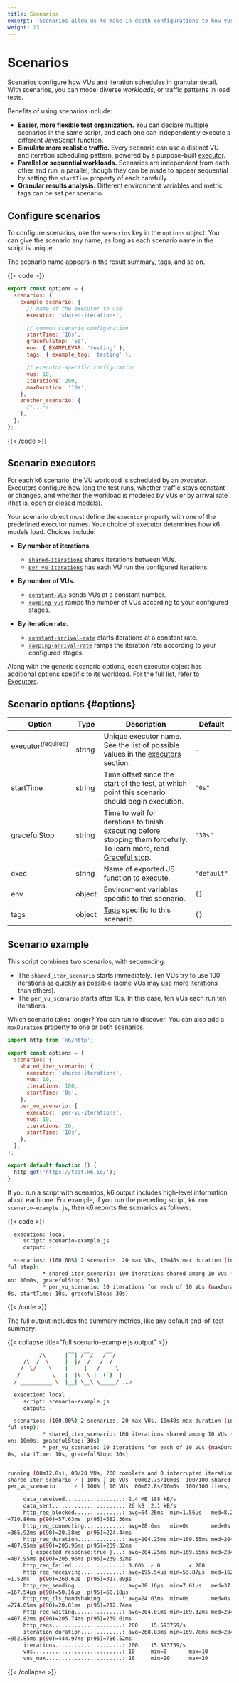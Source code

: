 ```yaml
---
title: Scenarios
excerpt: 'Scenarios allow us to make in-depth configurations to how VUs and iterations are scheduled. This makes it possible to model diverse traffic patterns in load tests.'
weight: 13
---
```


# Scenarios

Scenarios configure how VUs and iteration schedules in granular detail.
With scenarios, you can model diverse _workloads_, or traffic patterns in load tests.

Benefits of using scenarios include:

- **Easier, more flexible test organization.** You can declare multiple scenarios in the same script,
  and each one can independently execute a different JavaScript function.
- **Simulate more realistic traffic.**
  Every scenario can use a distinct VU and iteration scheduling pattern,
  powered by a purpose-built [executor](#scenario-executors).
- **Parallel or sequential workloads.** Scenarios are independent from each other and run in parallel, though they can be made to appear sequential by setting the `startTime` property of each carefully.
- **Granular results analysis.** Different environment variables and metric tags can be set per scenario.

## Configure scenarios

To configure scenarios, use the `scenarios` key in the `options` object.
You can give the scenario any name, as long as each scenario name in the script is unique.

The scenario name appears in the result summary, tags, and so on.

{{< code >}}

```javascript
export const options = {
  scenarios: {
    example_scenario: {
      // name of the executor to use
      executor: 'shared-iterations',

      // common scenario configuration
      startTime: '10s',
      gracefulStop: '5s',
      env: { EXAMPLEVAR: 'testing' },
      tags: { example_tag: 'testing' },

      // executor-specific configuration
      vus: 10,
      iterations: 200,
      maxDuration: '10s',
    },
    another_scenario: {
      /*...*/
    },
  },
};
```

{{< /code >}}

## Scenario executors

For each k6 scenario, the VU workload is scheduled by an _executor_.
Executors configure how long the test runs, whether traffic stays constant or changes, and whether the workload is modeled by VUs or by arrival rate (that is, [open or closed models](https://grafana.com/docs/k6/<K6_VERSION>/using-k6/scenarios/concepts/open-vs-closed)).

Your scenario object must define the `executor` property with one of the predefined executor names.
Your choice of executor determines how k6 models load.
Choices include:

- **By number of iterations.**

  - [`shared-iterations`](https://grafana.com/docs/k6/<K6_VERSION>/using-k6/scenarios/executors/shared-iterations) shares iterations between VUs.
  - [`per-vu-iterations`](https://grafana.com/docs/k6/<K6_VERSION>/using-k6/scenarios/executors/per-vu-iterations) has each VU run the configured iterations.

- **By number of VUs.**

  - [`constant-VUs`](https://grafana.com/docs/k6/<K6_VERSION>/using-k6/scenarios/executors/constant-vus) sends VUs at a constant number.
  - [`ramping-vus`](https://grafana.com/docs/k6/<K6_VERSION>/using-k6/scenarios/executors/ramping-vus) ramps the number of VUs according to your configured stages.

- **By iteration rate.**

  - [`constant-arrival-rate`](https://grafana.com/docs/k6/<K6_VERSION>/using-k6/scenarios/executors/constant-arrival-rate) starts iterations at a constant rate.
  - [`ramping-arrival-rate`](https://grafana.com/docs/k6/<K6_VERSION>/using-k6/scenarios/executors/ramping-arrival-rate) ramps the iteration rate according to your configured stages.

Along with the generic scenario options, each executor object has additional options specific to its workload.
For the full list, refer to [Executors](https://grafana.com/docs/k6/<K6_VERSION>/using-k6/scenarios/executors).

## Scenario options {#options}

| Option                          | Type   | Description                                                                                                                                                                                               | Default     |
| ------------------------------- | ------ | --------------------------------------------------------------------------------------------------------------------------------------------------------------------------------------------------------- | ----------- |
| executor<sup>(required)</sup> ️ | string | Unique executor name. See the list of possible values in the [executors](https://grafana.com/docs/k6/<K6_VERSION>/using-k6/scenarios/executors) section.                                                  | -           |
| startTime                       | string | Time offset since the start of the test, at which point this scenario should begin execution.                                                                                                             | `"0s"`      |
| gracefulStop                    | string | Time to wait for iterations to finish executing before stopping them forcefully. To learn more, read [Graceful stop](https://grafana.com/docs/k6/<K6_VERSION>/using-k6/scenarios/concepts/graceful-stop). | `"30s"`     |
| exec                            | string | Name of exported JS function to execute.                                                                                                                                                                  | `"default"` |
| env                             | object | Environment variables specific to this scenario.                                                                                                                                                          | `{}`        |
| tags                            | object | [Tags](https://grafana.com/docs/k6/<K6_VERSION>/using-k6/tags-and-groups) specific to this scenario.                                                                                                      | `{}`        |

## Scenario example

This script combines two scenarios, with sequencing:

- The `shared_iter_scenario` starts immediately. Ten VUs try to use 100 iterations as quickly as possible (some VUs may use more iterations than others).
- The `per_vu_scenario` starts after 10s. In this case, ten VUs each run ten iterations.

Which scenario takes longer?
You can run to discover.
You can also add a `maxDuration` property to one or both scenarios.

```javascript
import http from 'k6/http';

export const options = {
  scenarios: {
    shared_iter_scenario: {
      executor: 'shared-iterations',
      vus: 10,
      iterations: 100,
      startTime: '0s',
    },
    per_vu_scenario: {
      executor: 'per-vu-iterations',
      vus: 10,
      iterations: 10,
      startTime: '10s',
    },
  },
};

export default function () {
  http.get('https://test.k6.io/');
}
```

If you run a script with scenarios, k6 output includes high-level information about each one.
For example, if you run the preceding script, `k6 run scenario-example.js`,
then k6 reports the scenarios as follows:

{{< code >}}

```bash
  execution: local
     script: scenario-example.js
     output: -

  scenarios: (100.00%) 2 scenarios, 20 max VUs, 10m40s max duration (incl. grace
ful stop):
           * shared_iter_scenario: 100 iterations shared among 10 VUs (maxDurati
on: 10m0s, gracefulStop: 30s)
           * per_vu_scenario: 10 iterations for each of 10 VUs (maxDuration: 10m
0s, startTime: 10s, gracefulStop: 30s)
```

{{< /code >}}

The full output includes the summary metrics, like any default end-of-test summary:

{{< collapse title="full scenario-example.js output" >}}

```bash
          /\      |‾‾| /‾‾/   /‾‾/
     /\  /  \     |  |/  /   /  /
    /  \/    \    |     (   /   ‾‾\
   /          \   |  |\  \ |  (‾)  |
  / __________ \  |__| \__\ \_____/ .io

  execution: local
     script: scenario-example.js
     output: -

  scenarios: (100.00%) 2 scenarios, 20 max VUs, 10m40s max duration (incl. grace
ful stop):
           * shared_iter_scenario: 100 iterations shared among 10 VUs (maxDurati
on: 10m0s, gracefulStop: 30s)
           * per_vu_scenario: 10 iterations for each of 10 VUs (maxDuration: 10m
0s, startTime: 10s, gracefulStop: 30s)


running (00m12.8s), 00/20 VUs, 200 complete and 0 interrupted iterations
shared_iter_scenario ✓ [ 100% ] 10 VUs  00m02.7s/10m0s  100/100 shared iters
per_vu_scenario      ✓ [ 100% ] 10 VUs  00m02.8s/10m0s  100/100 iters, 10 per V

     data_received..................: 2.4 MB 188 kB/s
     data_sent......................: 26 kB  2.1 kB/s
     http_req_blocked...............: avg=64.26ms  min=1.56µs   med=8.28µs   max
=710.86ms p(90)=57.63ms  p(95)=582.36ms
     http_req_connecting............: avg=28.6ms   min=0s       med=0s       max
=365.92ms p(90)=20.38ms  p(95)=224.44ms
     http_req_duration..............: avg=204.25ms min=169.55ms med=204.36ms max
=407.95ms p(90)=205.96ms p(95)=239.32ms
       { expected_response:true }...: avg=204.25ms min=169.55ms med=204.36ms max
=407.95ms p(90)=205.96ms p(95)=239.32ms
     http_req_failed................: 0.00%  ✓ 0         ✗ 200
     http_req_receiving.............: avg=195.54µs min=53.87µs  med=162.55µs max
=1.52ms   p(90)=260.6µs  p(95)=317.89µs
     http_req_sending...............: avg=38.16µs  min=7.61µs   med=37.99µs  max
=167.54µs p(90)=50.16µs  p(95)=60.18µs
     http_req_tls_handshaking.......: avg=24.03ms  min=0s       med=0s       max
=274.05ms p(90)=20.81ms  p(95)=212.74ms
     http_req_waiting...............: avg=204.01ms min=169.32ms med=204.11ms max
=407.82ms p(90)=205.74ms p(95)=239.01ms
     http_reqs......................: 200    15.593759/s
     iteration_duration.............: avg=268.83ms min=169.78ms med=204.67ms max
=952.85ms p(90)=444.97ms p(95)=786.52ms
     iterations.....................: 200    15.593759/s
     vus............................: 10     min=0       max=10
     vus_max........................: 20     min=20      max=20
```

{{< /collapse >}}

